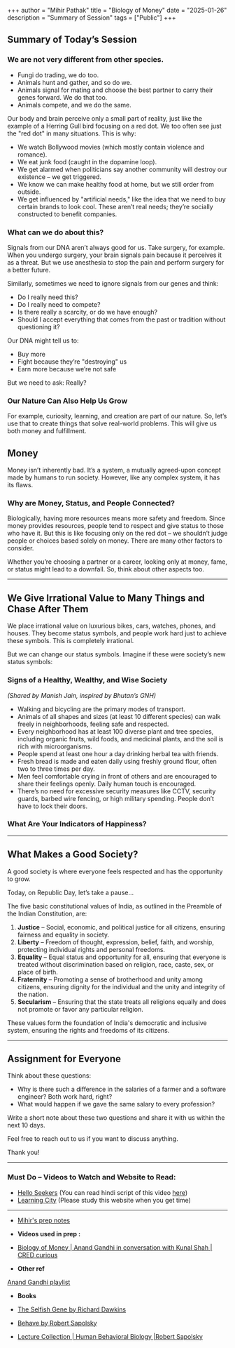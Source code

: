 +++
author = "Mihir Pathak"
title = "Biology of Money"
date = "2025-01-26"
description = "Summary of Session"
tags = ["Public"]
+++

## Summary of Today’s Session

### We are not very different from other species.

- Fungi do trading, we do too.
- Animals hunt and gather, and so do we.
- Animals signal for mating and choose the best partner to carry their genes forward. We do that too.
- Animals compete, and we do the same.
  
Our body and brain perceive only a small part of reality, just like the example of a Herring Gull bird focusing on a red dot. We too often see just the "red dot" in many situations. This is why:

- We watch Bollywood movies (which mostly contain violence and romance).
- We eat junk food (caught in the dopamine loop).
- We get alarmed when politicians say another community will destroy our existence – we get triggered.
- We know we can make healthy food at home, but we still order from outside.
- We get influenced by "artificial needs," like the idea that we need to buy certain brands to look cool. These aren’t real needs; they’re socially constructed to benefit companies.

### What can we do about this?

Signals from our DNA aren’t always good for us. Take surgery, for example. When you undergo surgery, your brain signals pain because it perceives it as a threat. But we use anesthesia to stop the pain and perform surgery for a better future.

Similarly, sometimes we need to ignore signals from our genes and think:

- Do I really need this?
- Do I really need to compete?
- Is there really a scarcity, or do we have enough?
- Should I accept everything that comes from the past or tradition without questioning it?

Our DNA might tell us to:

- Buy more
- Fight because they’re "destroying" us
- Earn more because we’re not safe

But we need to ask: Really?

### Our Nature Can Also Help Us Grow

For example, curiosity, learning, and creation are part of our nature. So, let’s use that to create things that solve real-world problems. This will give us both money and fulfillment.

## Money

Money isn’t inherently bad. It’s a system, a mutually agreed-upon concept made by humans to run society. However, like any complex system, it has its flaws.

### Why are Money, Status, and People Connected?

Biologically, having more resources means more safety and freedom. Since money provides resources, people tend to respect and give status to those who have it. But this is like focusing only on the red dot – we shouldn’t judge people or choices based solely on money. There are many other factors to consider.

Whether you’re choosing a partner or a career, looking only at money, fame, or status might lead to a downfall. So, think about other aspects too.

---

## We Give Irrational Value to Many Things and Chase After Them

We place irrational value on luxurious bikes, cars, watches, phones, and houses. They become status symbols, and people work hard just to achieve these symbols. This is completely irrational.

But we can change our status symbols. Imagine if these were society’s new status symbols:

### Signs of a Healthy, Wealthy, and Wise Society

*(Shared by Manish Jain, inspired by Bhutan’s GNH)*

- Walking and bicycling are the primary modes of transport.
- Animals of all shapes and sizes (at least 10 different species) can walk freely in neighborhoods, feeling safe and respected.
- Every neighborhood has at least 100 diverse plant and tree species, including organic fruits, wild foods, and medicinal plants, and the soil is rich with microorganisms.
- People spend at least one hour a day drinking herbal tea with friends.
- Fresh bread is made and eaten daily using freshly ground flour, often two to three times per day.
- Men feel comfortable crying in front of others and are encouraged to share their feelings openly. Daily human touch is encouraged.
- There’s no need for excessive security measures like CCTV, security guards, barbed wire fencing, or high military spending. People don’t have to lock their doors.

### What Are Your Indicators of Happiness?

---

## What Makes a Good Society?

A good society is where everyone feels respected and has the opportunity to grow.

Today, on Republic Day, let’s take a pause…

The five basic constitutional values of India, as outlined in the Preamble of the Indian Constitution, are:

1. **Justice** – Social, economic, and political justice for all citizens, ensuring fairness and equality in society.
2. **Liberty** – Freedom of thought, expression, belief, faith, and worship, protecting individual rights and personal freedoms.
3. **Equality** – Equal status and opportunity for all, ensuring that everyone is treated without discrimination based on religion, race, caste, sex, or place of birth.
4. **Fraternity** – Promoting a sense of brotherhood and unity among citizens, ensuring dignity for the individual and the unity and integrity of the nation.
5. **Secularism** – Ensuring that the state treats all religions equally and does not promote or favor any particular religion.

These values form the foundation of India's democratic and inclusive system, ensuring the rights and freedoms of its citizens.

---

## Assignment for Everyone

Think about these questions:

- Why is there such a difference in the salaries of a farmer and a software engineer? Both work hard, right?
- What would happen if we gave the same salary to every profession?

Write a short note about these two questions and share it with us within the next 10 days.

Feel free to reach out to us if you want to discuss anything.

Thank you!

---

### Must Do – Videos to Watch and Website to Read:

- [Hello Seekers](https://www.youtube.com/watch?v=Kt7pyrrH1No&list=PLf5poopYVc5Ty7AJQcL4xsJPCav-UK_7w&index=10) (You can read hindi script of this video [here](https://docs.google.com/document/d/1fekppDj-IxEqeiGE0GYLeOG0TqVpk404Ev3wRaJNDko/edit?usp=sharing))
- [Learning City](https://www.udaipurlearningcity.org/) (Please study this website when you get time)

-------

- [Mihir's prep notes](https://drive.google.com/file/d/1LsV-f3-vmGZzheQbx1iNEsYu3I20JgeI/view?usp=sharing)

- **Videos used in prep :**

- [Biology of Money | Anand Gandhi in conversation with Kunal Shah | CRED curious](https://www.youtube.com/watch?v=gf09vjWp3E4&list=PLf5poopYVc5Ty7AJQcL4xsJPCav-UK_7w&index=4) 

- **Other ref**

[Anand Gandhi playlist](https://youtube.com/playlist?list=PLf5poopYVc5Ty7AJQcL4xsJPCav-UK_7w&si=vhrDNl-hmdl4-l7P)

- **Books** 

- [The Selfish Gene by Richard Dawkins](https://en.wikipedia.org/wiki/The_Selfish_Gene)
- [Behave by Robert Sapolsky](https://en.wikipedia.org/wiki/Behave_(book))
- [Lecture Collection | Human Behavioral Biology |Robert Sapolsky](https://www.youtube.com/playlist?list=PL848F2368C90DDC3D)

